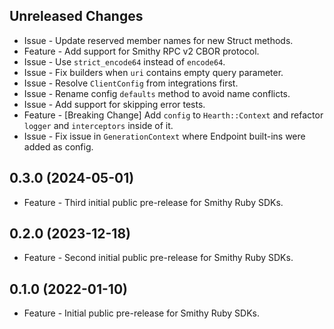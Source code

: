 Unreleased Changes
------------------

* Issue - Update reserved member names for new Struct methods.
* Feature - Add support for Smithy RPC v2 CBOR protocol.
* Issue - Use `strict_encode64` instead of `encode64`.
* Issue - Fix builders when `uri` contains empty query parameter.
* Issue - Resolve `ClientConfig` from integrations first.
* Issue - Rename config `defaults` method to avoid name conflicts.
* Issue - Add support for skipping error tests.
* Feature - [Breaking Change] Add `config` to `Hearth::Context` and refactor `logger` and `interceptors` inside of it.
* Issue - Fix issue in `GenerationContext` where Endpoint built-ins were added as config.

0.3.0 (2024-05-01)
------------------

* Feature - Third initial public pre-release for Smithy Ruby SDKs.

0.2.0 (2023-12-18)
------------------

* Feature - Second initial public pre-release for Smithy Ruby SDKs.

0.1.0 (2022-01-10)
------------------

* Feature - Initial public pre-release for Smithy Ruby SDKs.